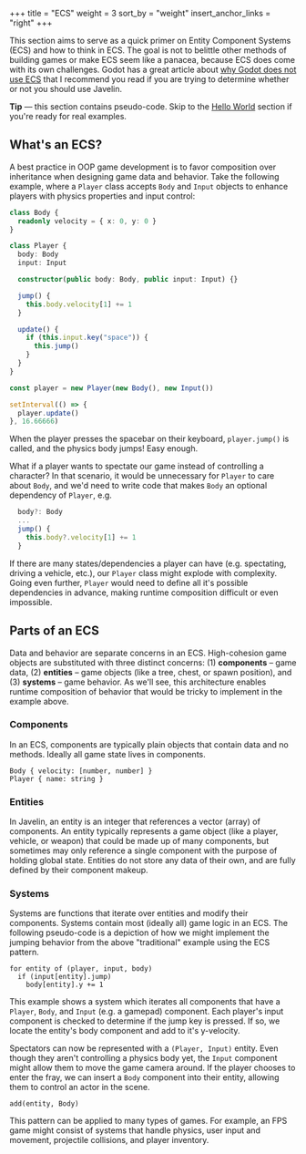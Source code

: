 +++
title = "ECS"
weight = 3
sort_by = "weight"
insert_anchor_links = "right"
+++

This section aims to serve as a quick primer on Entity Component Systems (ECS) and how to think in ECS. The goal is not to belittle other methods of building games or make ECS seem like a panacea, because ECS does come with its own challenges. Godot has a great article about [why Godot does not use ECS](https://godotengine.org/article/why-isnt-godot-ecs-based-game-engine) that I recommend you read if you are trying to determine whether or not you should use Javelin.

<aside>
  <p>
    <strong>Tip</strong> — this section contains pseudo-code. Skip to the <a href="/ecs/world">Hello World</a> section if you're ready for real examples.
  </p>
</aside>

## What's an ECS?

A best practice in OOP game development is to favor composition over inheritance when designing game data and behavior. Take the following example, where a `Player` class accepts `Body` and `Input` objects to enhance players with physics properties and input control:

```typescript
class Body {
  readonly velocity = { x: 0, y: 0 }
}

class Player {
  body: Body
  input: Input

  constructor(public body: Body, public input: Input) {}

  jump() {
    this.body.velocity[1] += 1
  }

  update() {
    if (this.input.key("space")) {
      this.jump()
    }
  }
}

const player = new Player(new Body(), new Input())

setInterval(() => {
  player.update()
}, 16.66666)
```

When the player presses the spacebar on their keyboard, `player.jump()` is called, and the physics body jumps! Easy enough.

What if a player wants to spectate our game instead of controlling a character? In that scenario, it would be unnecessary for `Player` to care about `Body`, and we'd need to write code that makes `Body` an optional dependency of `Player`, e.g.

```ts
  body?: Body
  ...
  jump() {
    this.body?.velocity[1] += 1
  }
```

If there are many states/dependencies a player can have (e.g. spectating, driving a vehicle, etc.), our `Player` class might explode with complexity. Going even further, `Player` would need to define all it's possible dependencies in advance, making runtime composition difficult or even impossible.

## Parts of an ECS

Data and behavior are separate concerns in an ECS. High-cohesion game objects are substituted with three distinct concerns: (1) **components** – game data, (2) **entities** – game objects (like a tree, chest, or spawn position), and (3) **systems** – game behavior. As we'll see, this architecture enables runtime composition of behavior that would be tricky to implement in the example above.
### Components

In an ECS, components are typically plain objects that contain data and no methods. Ideally all game state lives in components.

```
Body { velocity: [number, number] }
Player { name: string }
```

### Entities

In Javelin, an entity is an integer that references a vector (array) of components. An entity typically represents a game object (like a player, vehicle, or weapon) that could be made up of many components, but sometimes may only reference a single component with the purpose of holding global state. Entities do not store any data of their own, and are fully defined by their component makeup.

### Systems

Systems are functions that iterate over entities and modify their components. Systems contain most (ideally all) game logic in an ECS. The following pseudo-code is a depiction of how we might implement the jumping behavior from the above "traditional" example using the ECS pattern.

```
for entity of (player, input, body)
  if (input[entity].jump)
    body[entity].y += 1
```

This example shows a system which iterates all components that have a `Player`, `Body`, and `Input` (e.g. a gamepad) component. Each player's input component is checked to determine if the jump key is pressed. If so, we locate the entity's body component and add to it's y-velocity.

Spectators can now be represented with a `(Player, Input)` entity. Even though they aren't controlling a physics body yet, the `Input` component might allow them to move the game camera around. If the player chooses to enter the fray, we can insert a `Body` component into their entity, allowing them to control an actor in the scene.

```
add(entity, Body)
```

This pattern can be applied to many types of games. For example, an FPS game might consist of systems that handle physics, user input and movement, projectile collisions, and player inventory.
